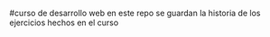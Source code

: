 #curso de desarrollo web
en este repo  se guardan la historia de los ejercicios hechos en el curso 
